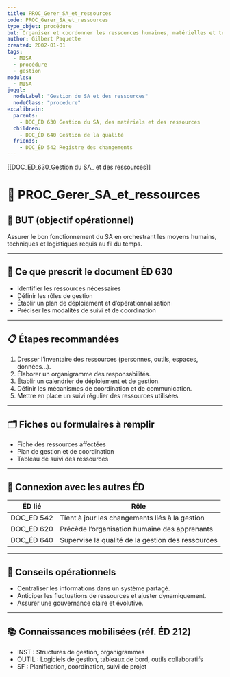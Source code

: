 ```yaml
---
title: PROC_Gerer_SA_et_ressources
code: PROC_Gerer_SA_et_ressources
type_objet: procédure
but: Organiser et coordonner les ressources humaines, matérielles et technologiques nécessaires à la mise en œuvre et au maintien du SA.
author: Gilbert Paquette
created: 2002-01-01
tags:
  - MISA
  - procédure
  - gestion
modules:
  - MISA
juggl:
  nodeLabel: "Gestion du SA et des ressources"
  nodeClass: "procedure"
excalibrain:
  parents:
    - DOC_ÉD 630 Gestion du SA, des matériels et des ressources
  children:
    - DOC_ÉD 640 Gestion de la qualité
  friends:
    - DOC_ÉD 542 Registre des changements
---
```

[[DOC_ED_630_Gestion du SA_ et des ressources]]
# 🔧 PROC_Gerer_SA_et_ressources

## 🎯 BUT (objectif opérationnel)
Assurer le bon fonctionnement du SA en orchestrant les moyens humains, techniques et logistiques requis au fil du temps.

---

## 📌 Ce que prescrit le document ÉD 630
- Identifier les ressources nécessaires
- Définir les rôles de gestion
- Établir un plan de déploiement et d’opérationnalisation
- Préciser les modalités de suivi et de coordination

---

## 📋 Étapes recommandées
1. Dresser l’inventaire des ressources (personnes, outils, espaces, données…).
2. Élaborer un organigramme des responsabilités.
3. Établir un calendrier de déploiement et de gestion.
4. Définir les mécanismes de coordination et de communication.
5. Mettre en place un suivi régulier des ressources utilisées.

---

## 🗂 Fiches ou formulaires à remplir
- Fiche des ressources affectées
- Plan de gestion et de coordination
- Tableau de suivi des ressources

---

## 🔄 Connexion avec les autres ÉD
| ÉD lié | Rôle |
|--------|------|
| DOC_ÉD 542 | Tient à jour les changements liés à la gestion |
| DOC_ÉD 620 | Précède l’organisation humaine des apprenants |
| DOC_ÉD 640 | Supervise la qualité de la gestion des ressources |

---

## 🧠 Conseils opérationnels
- Centraliser les informations dans un système partagé.
- Anticiper les fluctuations de ressources et ajuster dynamiquement.
- Assurer une gouvernance claire et évolutive.

---

## 📚 Connaissances mobilisées (réf. ÉD 212)
- INST : Structures de gestion, organigrammes
- OUTIL : Logiciels de gestion, tableaux de bord, outils collaboratifs
- SF : Planification, coordination, suivi de projet

